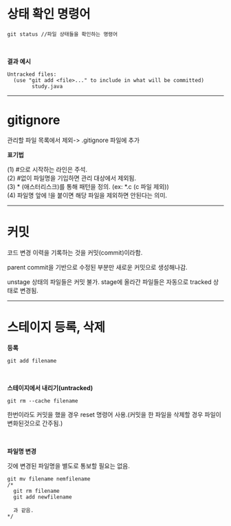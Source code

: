 # 상태 확인 명령어

```git
git status //파일 상태들을 확인하는 명령어 
```
</br>

**결과 예시**
```git
Untracked files:
  (use "git add <file>..." to include in what will be committed)
        study.java
```
***

# gitignore

관리할 파일 목록에서 제외-> .gitignore 파일에 추가

**표기법**

(1) #으로 시작하는 라인은 주석.</br>
(2) #없이 파일명을 기입하면 관리 대상에서 제외됨.</br>
(3) * (애스터리스크)를 통해 패턴을 정의. (ex: *.c (c 파일 제외))</br>
(4) 파일명 앞에 !을 붙이면 해당 파일을 제외하면 안된다는 의미.


***

# 커밋

코드 변경 이력을 기록하는 것을 커밋(commit)이라함.

parent commit을 기반으로 수정된 부분만 새로운 커밋으로 생성해나감.

unstage 상태의 파일들은 커밋 불가. stage에 올라간 파일들은 자동으로 tracked 상태로 변경됨.

***

# 스테이지 등록, 삭제

**등록**

```git
git add filename
```
</br>

**스테이지에서 내리기(untracked)**

```git
git rm --cache filename
```

한번이라도 커밋을 했을 경우 reset 명령어 사용.(커밋을 한 파일을 삭제할 경우 파일이 변화된것으로 간주됨.)

</br>

**파일명 변경**

깃에 변경된 파일명을 별도로 통보할 필요는 없음.

```git
git mv filename nemfilename
/*
  git rm filename
  git add newfilename
  
  과 같음.
*/
```

